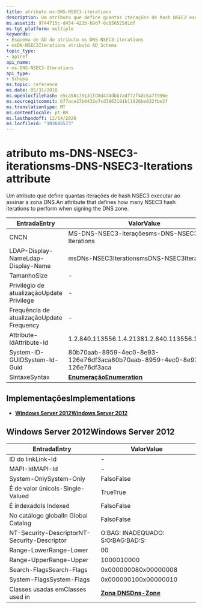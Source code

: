 ```yaml
---
title: atributo ms-DNS-NSEC3-iterations
description: Um atributo que define quantas iterações de hash NSEC3 executar ao assinar a zona DNS.
ms.assetid: 9744715c-d454-422b-b9d7-6c656525d1df
ms.tgt_platform: multiple
keywords:
- Esquema de AD do atributo ms-DNS-NSEC3-iterations
- msDN-NSEC3Iterations atributo AD Schema
topic_type:
- apiref
api_name:
- ms-DNS-NSEC3-Iterations
api_type:
- Schema
ms.topic: reference
ms.date: 05/31/2018
ms.openlocfilehash: e5ca58c75131fd8d474dbb7adf72f4dc6a7f996e
ms.sourcegitcommit: b77ace27b0432e7cd3863191b11926be032fbe2f
ms.translationtype: MT
ms.contentlocale: pt-BR
ms.lasthandoff: 12/14/2020
ms.locfileid: "103645573"
---
```

# <a name="ms-dns-nsec3-iterations-attribute"></a><span data-ttu-id="e0826-105">atributo ms-DNS-NSEC3-iterations</span><span class="sxs-lookup"><span data-stu-id="e0826-105">ms-DNS-NSEC3-Iterations attribute</span></span>

<span data-ttu-id="e0826-106">Um atributo que define quantas iterações de hash NSEC3 executar ao assinar a zona DNS.</span><span class="sxs-lookup"><span data-stu-id="e0826-106">An attribute that defines how many NSEC3 hash iterations to perform when signing the DNS zone.</span></span>



| <span data-ttu-id="e0826-107">Entrada</span><span class="sxs-lookup"><span data-stu-id="e0826-107">Entry</span></span> | <span data-ttu-id="e0826-108">Valor</span><span class="sxs-lookup"><span data-stu-id="e0826-108">Value</span></span> |
|-------------------|--------------------------------------|
| <span data-ttu-id="e0826-109">CN</span><span class="sxs-lookup"><span data-stu-id="e0826-109">CN</span></span>                | <span data-ttu-id="e0826-110">MS-DNS-NSEC3-iterações</span><span class="sxs-lookup"><span data-stu-id="e0826-110">ms-DNS-NSEC3-Iterations</span></span>              |
| <span data-ttu-id="e0826-111">LDAP-Display-Name</span><span class="sxs-lookup"><span data-stu-id="e0826-111">Ldap-Display-Name</span></span> | <span data-ttu-id="e0826-112">msDNs-NSEC3Iterations</span><span class="sxs-lookup"><span data-stu-id="e0826-112">msDNS-NSEC3Iterations</span></span>                |
| <span data-ttu-id="e0826-113">Tamanho</span><span class="sxs-lookup"><span data-stu-id="e0826-113">Size</span></span>              | \-                                   |
| <span data-ttu-id="e0826-114">Privilégio de atualização</span><span class="sxs-lookup"><span data-stu-id="e0826-114">Update Privilege</span></span>  | \-                                   |
| <span data-ttu-id="e0826-115">Frequência de atualização</span><span class="sxs-lookup"><span data-stu-id="e0826-115">Update Frequency</span></span>  | \-                                   |
| <span data-ttu-id="e0826-116">Attribute-Id</span><span class="sxs-lookup"><span data-stu-id="e0826-116">Attribute-Id</span></span>      | <span data-ttu-id="e0826-117">1.2.840.113556.1.4.2138</span><span class="sxs-lookup"><span data-stu-id="e0826-117">1.2.840.113556.1.4.2138</span></span>              |
| <span data-ttu-id="e0826-118">System-ID-GUID</span><span class="sxs-lookup"><span data-stu-id="e0826-118">System-Id-Guid</span></span>    | <span data-ttu-id="e0826-119">80b70aab-8959-4ec0-8e93-126e76df3aca</span><span class="sxs-lookup"><span data-stu-id="e0826-119">80b70aab-8959-4ec0-8e93-126e76df3aca</span></span> |
| <span data-ttu-id="e0826-120">Sintaxe</span><span class="sxs-lookup"><span data-stu-id="e0826-120">Syntax</span></span>            | [<span data-ttu-id="e0826-121">**Enumeração**</span><span class="sxs-lookup"><span data-stu-id="e0826-121">**Enumeration**</span></span>](s-enumeration.md) |



## <a name="implementations"></a><span data-ttu-id="e0826-122">Implementações</span><span class="sxs-lookup"><span data-stu-id="e0826-122">Implementations</span></span>

-   [<span data-ttu-id="e0826-123">**Windows Server 2012**</span><span class="sxs-lookup"><span data-stu-id="e0826-123">**Windows Server 2012**</span></span>](#windows-server-2012)

## <a name="windows-server-2012"></a><span data-ttu-id="e0826-124">Windows Server 2012</span><span class="sxs-lookup"><span data-stu-id="e0826-124">Windows Server 2012</span></span>



| <span data-ttu-id="e0826-125">Entrada</span><span class="sxs-lookup"><span data-stu-id="e0826-125">Entry</span></span> | <span data-ttu-id="e0826-126">Valor</span><span class="sxs-lookup"><span data-stu-id="e0826-126">Value</span></span> |
|------------------------|------------------------------------------|
| <span data-ttu-id="e0826-127">ID do link</span><span class="sxs-lookup"><span data-stu-id="e0826-127">Link-Id</span></span>                | \-                                       |
| <span data-ttu-id="e0826-128">MAPI-Id</span><span class="sxs-lookup"><span data-stu-id="e0826-128">MAPI-Id</span></span>                | \-                                       |
| <span data-ttu-id="e0826-129">System-Only</span><span class="sxs-lookup"><span data-stu-id="e0826-129">System-Only</span></span>            | <span data-ttu-id="e0826-130">Falso</span><span class="sxs-lookup"><span data-stu-id="e0826-130">False</span></span>                                    |
| <span data-ttu-id="e0826-131">É de valor único</span><span class="sxs-lookup"><span data-stu-id="e0826-131">Is-Single-Valued</span></span>       | <span data-ttu-id="e0826-132">True</span><span class="sxs-lookup"><span data-stu-id="e0826-132">True</span></span>                                     |
| <span data-ttu-id="e0826-133">É indexado</span><span class="sxs-lookup"><span data-stu-id="e0826-133">Is Indexed</span></span>             | <span data-ttu-id="e0826-134">Falso</span><span class="sxs-lookup"><span data-stu-id="e0826-134">False</span></span>                                    |
| <span data-ttu-id="e0826-135">No catálogo global</span><span class="sxs-lookup"><span data-stu-id="e0826-135">In Global Catalog</span></span>      | <span data-ttu-id="e0826-136">Falso</span><span class="sxs-lookup"><span data-stu-id="e0826-136">False</span></span>                                    |
| <span data-ttu-id="e0826-137">NT-Security-Descriptor</span><span class="sxs-lookup"><span data-stu-id="e0826-137">NT-Security-Descriptor</span></span> | <span data-ttu-id="e0826-138">O:BAG: INADEQUADO: S:</span><span class="sxs-lookup"><span data-stu-id="e0826-138">O:BAG:BAD:S:</span></span>                             |
| <span data-ttu-id="e0826-139">Range-Lower</span><span class="sxs-lookup"><span data-stu-id="e0826-139">Range-Lower</span></span>            | <span data-ttu-id="e0826-140">0</span><span class="sxs-lookup"><span data-stu-id="e0826-140">0</span></span>                                        |
| <span data-ttu-id="e0826-141">Range-Upper</span><span class="sxs-lookup"><span data-stu-id="e0826-141">Range-Upper</span></span>            | <span data-ttu-id="e0826-142">10000</span><span class="sxs-lookup"><span data-stu-id="e0826-142">10000</span></span>                                    |
| <span data-ttu-id="e0826-143">Search-Flags</span><span class="sxs-lookup"><span data-stu-id="e0826-143">Search-Flags</span></span>           | <span data-ttu-id="e0826-144">0x00000008</span><span class="sxs-lookup"><span data-stu-id="e0826-144">0x00000008</span></span>                               |
| <span data-ttu-id="e0826-145">System-Flags</span><span class="sxs-lookup"><span data-stu-id="e0826-145">System-Flags</span></span>           | <span data-ttu-id="e0826-146">0x00000010</span><span class="sxs-lookup"><span data-stu-id="e0826-146">0x00000010</span></span>                               |
| <span data-ttu-id="e0826-147">Classes usadas em</span><span class="sxs-lookup"><span data-stu-id="e0826-147">Classes used in</span></span>        | [<span data-ttu-id="e0826-148">**Zona DNS**</span><span class="sxs-lookup"><span data-stu-id="e0826-148">**Dns-Zone**</span></span>](c-dnszone.md)<br/> |



 

 





